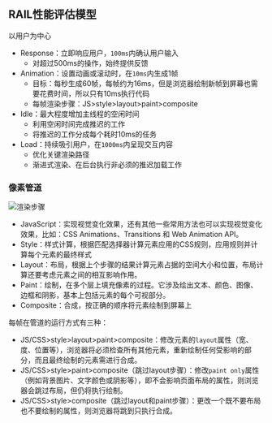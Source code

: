 ## RAIL性能评估模型

以用户为中心

* Response：立即响应用户，`100ms`内确认用户输入
  * 对超过500ms的操作，始终提供反馈
* Animation：设置动画或滚动时，在`10ms`内生成1帧
  * 目标：每秒生成60帧，每帧约为16ms，但是浏览器绘制新帧到屏幕也需要花费时间，所以只有10ms执行代码
  * 每帧渲染步骤：JS>style>layout>paint>composite
* Idle：最大程度增加主线程的空闲时间
  * 利用空闲时间完成推迟的工作
  * 将推迟的工作分成每个耗时10ms的任务
* Load：持续吸引用户，在`1000ms`内呈现交互内容
  * 优化关键渲染路径
  * 渐进式渲染、在后台执行非必须的推迟加载工作

### 像素管道

![渲染步骤](./frame-full.jpg)

* JavaScript：实现视觉变化效果，还有其他一些常用方法也可以实现视觉变化效果，比如：CSS Animations、Transitions 和 Web Animation API。
* Style：样式计算，根据匹配选择器计算元素应用的CSS规则，应用规则并计算每个元素的最终样式
* Layout：布局，根据上个步骤的结果计算元素占据的空间大小和位置，布局计算还要考虑元素之间的相互影响作用。
* Paint：绘制，在多个层上填充像素的过程。它涉及绘出文本、颜色、图像、边框和阴影，基本上包括元素的每个可视部分。
* Composite：合成，按正确的顺序将元素绘制到屏幕上

每帧在管道的运行方式有三种：
* JS/CSS>style>layout>paint>composite：修改元素的`layout`属性（宽、度、位置等），浏览器将必须检查所有其他元素，重新绘制任何受影响的部分，而且最终绘制的元素需进行合成。
* JS/CSS>style>paint>composite（跳过layout步骤）：修改`paint only`属性（例如背景图片、文字颜色或阴影等），即不会影响页面布局的属性，则浏览器会跳过布局，但仍将执行绘制。
* JS/CSS>style>composite（跳过layout和paint步骤）：更改一个既不要布局也不要绘制的属性，则浏览器将跳到只执行合成。
